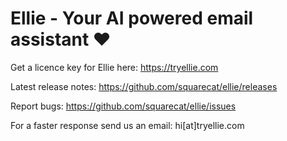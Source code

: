 # Ellie - Your AI powered email assistant ❤️

Get a licence key for Ellie here: https://tryellie.com


Latest release notes: https://github.com/squarecat/ellie/releases

Report bugs: https://github.com/squarecat/ellie/issues


For a faster response send us an email: hi[at]tryellie.com 
